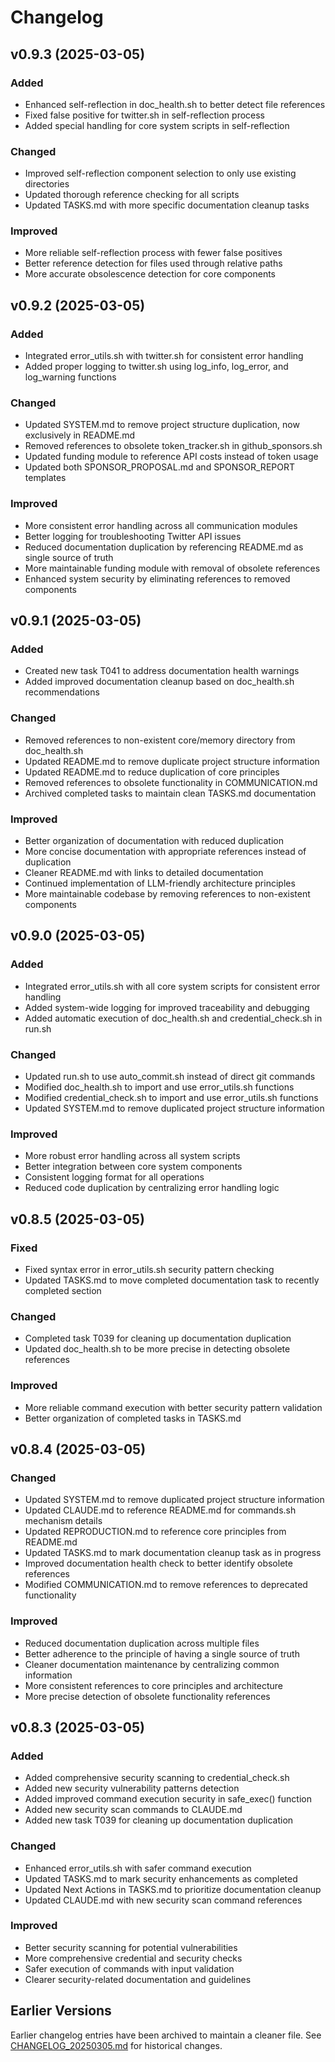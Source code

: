 # Changelog

## v0.9.3 (2025-03-05)

### Added
- Enhanced self-reflection in doc_health.sh to better detect file references
- Fixed false positive for twitter.sh in self-reflection process
- Added special handling for core system scripts in self-reflection

### Changed
- Improved self-reflection component selection to only use existing directories
- Updated thorough reference checking for all scripts
- Updated TASKS.md with more specific documentation cleanup tasks

### Improved
- More reliable self-reflection process with fewer false positives
- Better reference detection for files used through relative paths
- More accurate obsolescence detection for core components

## v0.9.2 (2025-03-05)

### Added
- Integrated error_utils.sh with twitter.sh for consistent error handling
- Added proper logging to twitter.sh using log_info, log_error, and log_warning functions

### Changed
- Updated SYSTEM.md to remove project structure duplication, now exclusively in README.md
- Removed references to obsolete token_tracker.sh in github_sponsors.sh
- Updated funding module to reference API costs instead of token usage
- Updated both SPONSOR_PROPOSAL.md and SPONSOR_REPORT templates

### Improved
- More consistent error handling across all communication modules
- Better logging for troubleshooting Twitter API issues
- Reduced documentation duplication by referencing README.md as single source of truth
- More maintainable funding module with removal of obsolete references
- Enhanced system security by eliminating references to removed components

## v0.9.1 (2025-03-05)

### Added
- Created new task T041 to address documentation health warnings
- Added improved documentation cleanup based on doc_health.sh recommendations

### Changed
- Removed references to non-existent core/memory directory from doc_health.sh
- Updated README.md to remove duplicate project structure information
- Updated README.md to reduce duplication of core principles
- Removed references to obsolete functionality in COMMUNICATION.md
- Archived completed tasks to maintain clean TASKS.md documentation

### Improved
- Better organization of documentation with reduced duplication
- More concise documentation with appropriate references instead of duplication
- Cleaner README.md with links to detailed documentation
- Continued implementation of LLM-friendly architecture principles
- More maintainable codebase by removing references to non-existent components

## v0.9.0 (2025-03-05)

### Added
- Integrated error_utils.sh with all core system scripts for consistent error handling
- Added system-wide logging for improved traceability and debugging
- Added automatic execution of doc_health.sh and credential_check.sh in run.sh

### Changed
- Updated run.sh to use auto_commit.sh instead of direct git commands
- Modified doc_health.sh to import and use error_utils.sh functions
- Modified credential_check.sh to import and use error_utils.sh functions
- Updated SYSTEM.md to remove duplicated project structure information

### Improved
- More robust error handling across all system scripts
- Better integration between core system components
- Consistent logging format for all operations
- Reduced code duplication by centralizing error handling logic

## v0.8.5 (2025-03-05)

### Fixed
- Fixed syntax error in error_utils.sh security pattern checking
- Updated TASKS.md to move completed documentation task to recently completed section

### Changed
- Completed task T039 for cleaning up documentation duplication
- Updated doc_health.sh to be more precise in detecting obsolete references

### Improved
- More reliable command execution with better security pattern validation 
- Better organization of completed tasks in TASKS.md

## v0.8.4 (2025-03-05)

### Changed
- Updated SYSTEM.md to remove duplicated project structure information
- Updated CLAUDE.md to reference README.md for commands.sh mechanism details
- Updated REPRODUCTION.md to reference core principles from README.md
- Updated TASKS.md to mark documentation cleanup task as in progress
- Improved documentation health check to better identify obsolete references
- Modified COMMUNICATION.md to remove references to deprecated functionality

### Improved
- Reduced documentation duplication across multiple files
- Better adherence to the principle of having a single source of truth
- Cleaner documentation maintenance by centralizing common information
- More consistent references to core principles and architecture
- More precise detection of obsolete functionality references

## v0.8.3 (2025-03-05)

### Added
- Added comprehensive security scanning to credential_check.sh
- Added new security vulnerability patterns detection
- Added improved command execution security in safe_exec() function
- Added new security scan commands to CLAUDE.md
- Added new task T039 for cleaning up documentation duplication

### Changed
- Enhanced error_utils.sh with safer command execution
- Updated TASKS.md to mark security enhancements as completed
- Updated Next Actions in TASKS.md to prioritize documentation cleanup
- Updated CLAUDE.md with new security scan command references

### Improved
- Better security scanning for potential vulnerabilities
- More comprehensive credential and security checks
- Safer execution of commands with input validation
- Clearer security-related documentation and guidelines

## Earlier Versions

Earlier changelog entries have been archived to maintain a cleaner file.
See [CHANGELOG_20250305.md](archived/CHANGELOG_20250305.md) for historical changes.